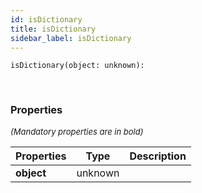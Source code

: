 ```yaml
---
id: isDictionary
title: isDictionary
sidebar_label: isDictionary
---
```


```tsx
isDictionary(object: unknown): 
```
<br/>



### Properties

<font size="2"><i>(Mandatory properties are in bold)</i></font>

| Properties | Type | Description |
| --------- | ---- | ----------- |
| **object** | unknown |  |
